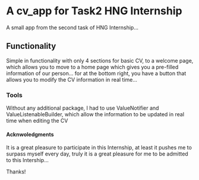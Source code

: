 # A cv_app for Task2 HNG Internship

A small app from the second task of HNG Internship...

## Functionality

Simple in functionality with only 4 sections for basic CV, to a welcome page, which allows you to move to a home page which gives you a pre-filled information of  our person... for at the bottom right, you have a button that allows you to modify the CV information in real time...

### Tools

Without any additional package, I had to use ValueNotifier and ValueListenableBuilder, which allow the information to be updated in real time when editing the CV

#### Acknwoledgments

It is a great pleasure to participate in this Internship, at least it pushes me to surpass myself every day, truly it is a great pleasure for me to be admitted to this Intership...

Thanks!
